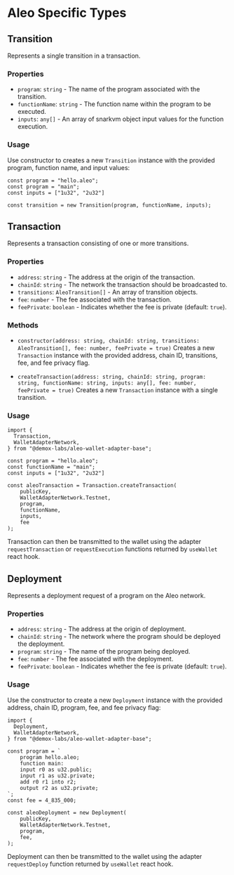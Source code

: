 # Aleo Specific Types

## Transition

Represents a single transition in a transaction.

### Properties

* `program`: `string` - The name of the program associated with the transition.
* `functionName`: `string` - The function name within the program to be executed.
* `inputs`: `any[]` - An array of snarkvm object input values for the function execution.

### Usage

Use constructor to creates a new `Transition` instance with the provided program, function name, and input values:

```tsx
const program = "hello.aleo";
const program = "main";
const inputs = ["1u32", "2u32"]

const transition = new Transition(program, functionName, inputs);
```

## Transaction

Represents a transaction consisting of one or more transitions.

### Properties

* `address`: `string` - The address at the origin of the transaction.
* `chainId`: `string` - The network the transaction should be broadcasted to.
* `transitions`: `AleoTransition[]` - An array of transition objects.
* `fee`: `number` - The fee associated with the transaction.
* `feePrivate`: `boolean` - Indicates whether the fee is private (default: `true`).

### Methods

* `constructor(address: string, chainId: string, transitions: AleoTransition[], fee: number, feePrivate = true)`
Creates a new `Transaction` instance with the provided address, chain ID, transitions, fee, and fee privacy flag.

* `createTransaction(address: string, chainId: string, program: string, functionName: string, inputs: any[], fee: number, feePrivate = true)`
Creates a new `Transaction` instance with a single transition.

### Usage

```tsx
import {
  Transaction,
  WalletAdapterNetwork,
} from "@demox-labs/aleo-wallet-adapter-base";

const program = "hello.aleo";
const functionName = "main";
const inputs = ["1u32", "2u32"]

const aleoTransaction = Transaction.createTransaction(
    publicKey,
    WalletAdapterNetwork.Testnet,
    program,
    functionName,
    inputs,
    fee
);
```

Transaction can then be transmitted to the wallet using the adapter `requestTransaction` or `requestExecution` functions returned by `useWallet` react hook.

## Deployment

Represents a deployment request of a program on the Aleo network.

### Properties

* `address`: `string` - The address at the origin of deployment.
* `chainId`: `string` - The network where the program should be deployed the deployment.
* `program`: `string` - The name of the program being deployed.
* `fee`: `number` - The fee associated with the deployment.
* `feePrivate`: `boolean` - Indicates whether the fee is private (default: `true`).

### Usage

Use the constructor to create a new `Deployment` instance with the provided address, chain ID, program, fee, and fee privacy flag:

```tsx
import {
  Deployment,
  WalletAdapterNetwork,
} from "@demox-labs/aleo-wallet-adapter-base";

const program = `
    program hello.aleo;
    function main:
    input r0 as u32.public;
    input r1 as u32.private;
    add r0 r1 into r2;
    output r2 as u32.private;
`;
const fee = 4_835_000;

const aleoDeployment = new Deployment(
    publicKey,
    WalletAdapterNetwork.Testnet,
    program,
    fee,
);
```

Deployment can then be transmitted to the wallet using the adapter `requestDeploy` function returned by `useWallet` react hook.
